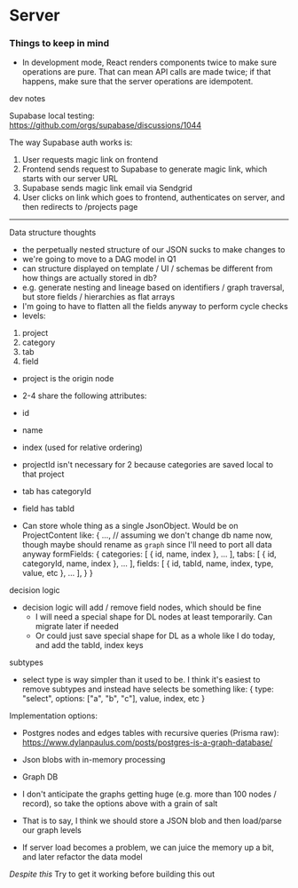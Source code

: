 # Server

### Things to keep in mind
* In development mode, React renders components twice to make sure operations are pure. That can mean API calls are made twice; if that happens, make sure that the server operations are idempotent.

dev notes

Supabase local testing: https://github.com/orgs/supabase/discussions/1044 

The way Supabase auth works is:
1. User requests magic link on frontend
2. Frontend sends request to Supabase to generate magic link, which starts with our server URL
3. Supabase sends magic link email via Sendgrid
4. User clicks on link which goes to frontend, authenticates on server, and then redirects to /projects page


----

Data structure thoughts
- the perpetually nested structure of our JSON sucks to make changes to
- we're going to move to a DAG model in Q1
- can structure displayed on template / UI / schemas be different from how things are actually stored in db?
 - e.g. generate nesting and lineage based on identifiers / graph traversal, but store fields / hierarchies as flat arrays
 - I'm going to have to flatten all the fields anyway to perform cycle checks
- levels:
1. project
2. category
3. tab
4. field

- project is the origin node
- 2-4 share the following attributes:
 - id
 - name
 - index (used for relative ordering)

- projectId isn't necessary for 2 because categories are saved local to that project
- tab has categoryId
- field has tabId

- Can store whole thing as a single JsonObject. Would be on ProjectContent like:
{
  ...,
  // assuming we don't change db name now, though maybe should rename as `graph` since I'll need to port all data anyway
  formFields: {
    categories: [
      {
        id,
        name,
        index
      }, ...
    ],
    tabs: [
      {
        id,
        categoryId,
        name,
        index
      }, ...
    ],
    fields: [
      {
        id,
        tabId,
        name,
        index,
        type,
        value,
        etc
      }, ...
    ],
  }
}

decision logic
- decision logic will add / remove field nodes, which should be fine
  - I will need a special shape for DL nodes at least temporarily. Can migrate later if needed
  - Or could just save special shape for DL as a whole like I do today, and add the tabId, index keys

subtypes
- select type is way simpler than it used to be. I think it's easiest to remove subtypes and instead have selects be something like:
{
  type: "select",
  options: ["a", "b", "c"],
  value,
  index,
  etc
}

Implementation options:
- Postgres nodes and edges tables with recursive queries (Prisma raw): https://www.dylanpaulus.com/posts/postgres-is-a-graph-database/
- Json blobs with in-memory processing
- Graph DB

- I don't anticipate the graphs getting huge (e.g. more than 100 nodes / record), so take the options above with a grain of salt
 - That is to say, I think we should store a JSON blob and then load/parse our graph levels
 - If server load becomes a problem, we can juice the memory up a bit, and later refactor the data model

*Despite this*
Try to get it working before building this out